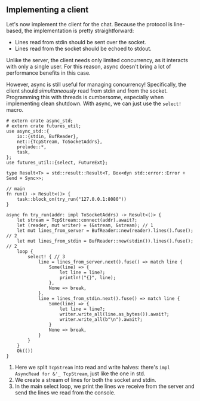 ## Implementing a client

Let's now implement the client for the chat.
Because the protocol is line-based, the implementation is pretty straightforward:

* Lines read from stdin should be sent over the socket.
* Lines read from the socket should be echoed to stdout.

Unlike the server, the client needs only limited concurrency, as it interacts with only a single user.
For this reason, async doesn't bring a lot of performance benefits in this case.

However, async is still useful for managing concurrency!
Specifically, the client should *simultaneously* read from stdin and from the socket.
Programming this with threads is cumbersome, especially when implementing clean shutdown.
With async, we can just use the `select!` macro.

```rust,edition2018
# extern crate async_std;
# extern crate futures_util;
use async_std::{
    io::{stdin, BufReader},
    net::{TcpStream, ToSocketAddrs},
    prelude::*,
    task,
};
use futures_util::{select, FutureExt};

type Result<T> = std::result::Result<T, Box<dyn std::error::Error + Send + Sync>>;

// main
fn run() -> Result<()> {
    task::block_on(try_run("127.0.0.1:8080"))
}

async fn try_run(addr: impl ToSocketAddrs) -> Result<()> {
    let stream = TcpStream::connect(addr).await?;
    let (reader, mut writer) = (&stream, &stream); // 1
    let mut lines_from_server = BufReader::new(reader).lines().fuse(); // 2
    let mut lines_from_stdin = BufReader::new(stdin()).lines().fuse(); // 2
    loop {
        select! { // 3
            line = lines_from_server.next().fuse() => match line {
                Some(line) => {
                    let line = line?;
                    println!("{}", line);
                },
                None => break,
            },
            line = lines_from_stdin.next().fuse() => match line {
                Some(line) => {
                    let line = line?;
                    writer.write_all(line.as_bytes()).await?;
                    writer.write_all(b"\n").await?;
                }
                None => break,
            }
        }
    }
    Ok(())
}
```

1. Here we split `TcpStream` into read and write halves: there's `impl AsyncRead for &'_ TcpStream`, just like the one in std.
2. We create a stream of lines for both the socket and stdin.
3. In the main select loop, we print the lines we receive from the server and send the lines we read from the console.

